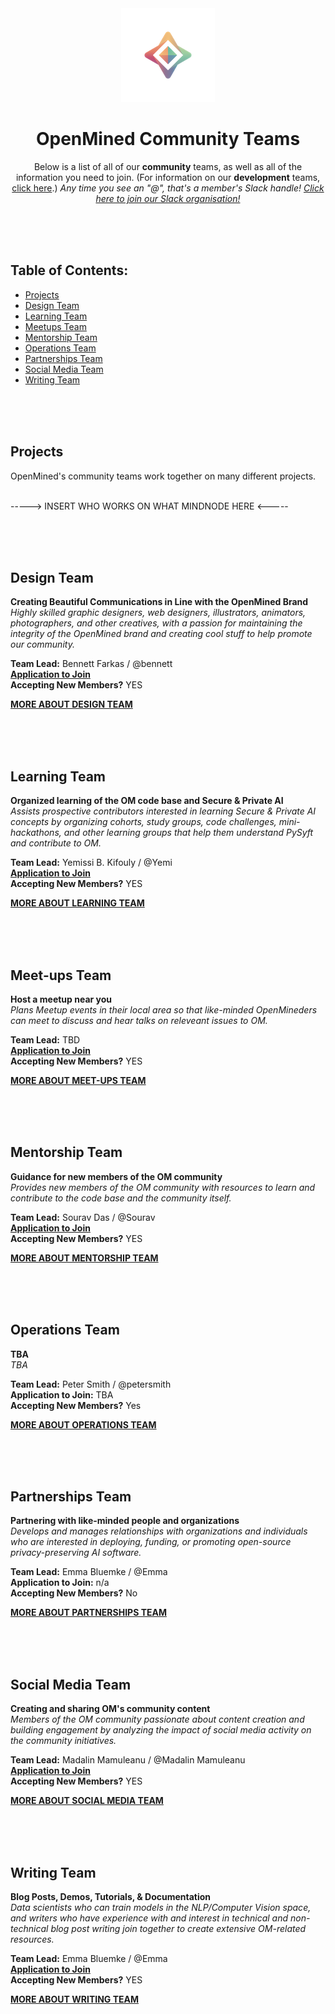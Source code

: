 <div align="center">
  <img alt="OpenMined Logo" src="/images/logo.png">
  <h1><strong>OpenMined Community Teams</strong></h1>
  <p>Below is a list of all of our <strong>community</strong> teams, as well as all of the information you need to join. (For information on our <strong>development</strong> teams, <a href="Development-Teams.md">click here</a>.) <em>Any time you see an "@", that's a member's Slack handle! <a href="https://slack.openmined.org">Click here to join our Slack organisation!</a></em>
    </p></div>
    
<br><br><br>

## Table of Contents:
- [Projects](#projects)
- [Design Team](#design-team)
- [Learning Team](#learning-team)
- [Meetups Team](#meetups-team)
- [Mentorship Team](#mentorship-team)
- [Operations Team](#operations-team)
- [Partnerships Team](#partnerships-team)
- [Social Media Team](#social-media-team)
- [Writing Team](#writing-team)

<br><br><br>

## Projects
OpenMined's community teams work together on many different projects.<br><br>

-----> INSERT WHO WORKS ON WHAT MINDNODE HERE <----- 

<br><br><br>

## Design Team
**Creating Beautiful Communications in Line with the OpenMined Brand**<br>
*Highly skilled graphic designers, web designers, illustrators, animators, photographers, and other creatives, with a passion for maintaining the integrity of the OpenMined brand and creating cool stuff to help promote our community.*

**Team Lead:**  Bennett Farkas  /  @bennett <br>
[**Application to Join**](https://forms.gle/MEJBEU1P1PfCTN3D8)<br>
**Accepting New Members?** YES<br>

[**MORE ABOUT DESIGN TEAM**](Design-Team.md)

<br><br><br>

## Learning Team
**Organized learning of the OM code base and Secure & Private AI**<br>
*Assists prospective contributors interested in learning Secure & Private AI concepts by organizing cohorts, study groups, code challenges, mini-hackathons, and other learning groups that help them understand PySyft and contribute to OM.*<br>

**Team Lead:** Yemissi B. Kifouly  /  @Yemi<br>
[**Application to Join**](https://docs.google.com/forms/d/e/1FAIpQLSelt05UbqIivQOoddG7fk17tZQJgNd2Km7hAQaTa0vZEFsoxA/viewform)<br>
**Accepting New Members?** YES<br>

[**MORE ABOUT LEARNING TEAM**](Learning-Team.md)

<br><br><br>

## Meet-ups Team
**Host a meetup near you**<br>
*Plans Meetup events in their local area so that like-minded OpenMineders can meet to discuss and hear talks on releveant issues to OM.*<br>

**Team Lead:**  TBD<br>
[**Application to Join**](https://forms.gle/Bzm7SxLs3xBsgwiZ9)<br>
**Accepting New Members?** YES<br>

[**MORE ABOUT MEET-UPS TEAM**](Meet-Ups-Team.md)

<br><br><br>

## Mentorship Team
**Guidance for new members of the OM community**<br>
*Provides new members of the OM community with resources to learn and contribute to the code base and the community itself.*<br>

**Team Lead:**  Sourav Das  /  @Sourav<br>
[**Application to Join**](https://forms.gle/WRp4r5GU4QbraPH3A)<br>
**Accepting New Members?** YES<br>

[**MORE ABOUT MENTORSHIP TEAM**](Mentorship-Team.md)

<br><br><br>

## Operations Team
**TBA**<br>
*TBA*<br>

**Team Lead:**  Peter Smith  /  @petersmith <br>
**Application to Join:** TBA <br>
**Accepting New Members?** Yes<br>

[**MORE ABOUT OPERATIONS TEAM**](Operations-Team.md)

<br><br><br>

## Partnerships Team
**Partnering with like-minded people and organizations**<br>
*Develops and manages relationships with organizations and individuals who are interested in deploying, funding, or promoting open-source privacy-preserving AI software.*<br>

**Team Lead:**  Emma Bluemke  /  @Emma <br>
**Application to Join:** n/a <br>
**Accepting New Members?** No<br>

[**MORE ABOUT PARTNERSHIPS TEAM**](Partnerships-Team.md)

<br><br><br>

## Social Media Team
**Creating and sharing OM's community content**<br>
*Members of the OM community passionate about content creation and building engagement by analyzing the impact of social media activity on the community initiatives.*<br>

**Team Lead:**  Madalin Mamuleanu  /  @Madalin Mamuleanu<br>
[**Application to Join**](https://forms.gle/TLyc8FYVmthsmkV66)<br>
**Accepting New Members?** YES<br>

[**MORE ABOUT SOCIAL MEDIA TEAM**](Social-Media-Team.md)

<br><br><br>

## Writing Team
**Blog Posts, Demos, Tutorials, & Documentation**<br>
*Data scientists who can train models in the NLP/Computer Vision space, and writers who have experience with and interest in technical and non-technical blog post writing join together to create extensive OM-related resources.*

**Team Lead:**  Emma Bluemke  /  @Emma <br>
[**Application to Join**](https://forms.gle/URTqQEENRQr6RHFL8)<br>
**Accepting New Members?** YES<br>

[**MORE ABOUT WRITING TEAM**](Writing-Team.md)
